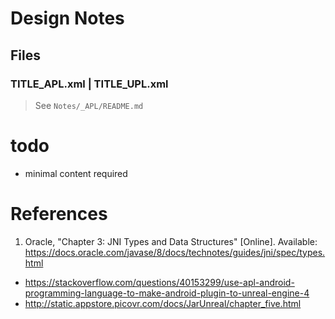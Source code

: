 # Design Notes

## Files

### TITLE_APL.xml | TITLE_UPL.xml

> See `Notes/_APL/README.md`

# todo
- minimal content required

# References

1. Oracle, "Chapter 3: JNI Types and Data Structures" [Online]. Available: https://docs.oracle.com/javase/8/docs/technotes/guides/jni/spec/types.html

- https://stackoverflow.com/questions/40153299/use-apl-android-programming-language-to-make-android-plugin-to-unreal-engine-4
- http://static.appstore.picovr.com/docs/JarUnreal/chapter_five.html

